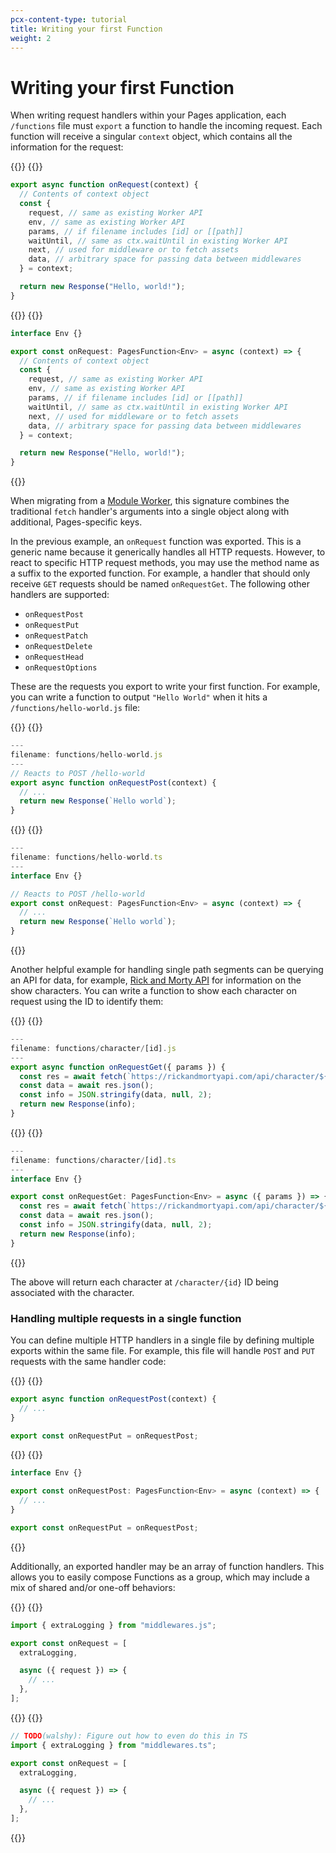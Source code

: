 ```yaml
---
pcx-content-type: tutorial
title: Writing your first Function
weight: 2
---
```


# Writing your first Function

When writing request handlers within your Pages application, each `/functions` file must `export` a function to handle the incoming request. Each function will receive a singular `context` object, which contains all the information for the request:

{{<tabs labels="js | ts">}}
{{<tab label="js" default="true">}}
```js
export async function onRequest(context) {
  // Contents of context object
  const {
    request, // same as existing Worker API
    env, // same as existing Worker API
    params, // if filename includes [id] or [[path]]
    waitUntil, // same as ctx.waitUntil in existing Worker API
    next, // used for middleware or to fetch assets
    data, // arbitrary space for passing data between middlewares
  } = context;

  return new Response("Hello, world!");
}
```
{{</tab>}}
{{<tab label="ts">}}
```ts
interface Env {}

export const onRequest: PagesFunction<Env> = async (context) => {
  // Contents of context object
  const {
    request, // same as existing Worker API
    env, // same as existing Worker API
    params, // if filename includes [id] or [[path]]
    waitUntil, // same as ctx.waitUntil in existing Worker API
    next, // used for middleware or to fetch assets
    data, // arbitrary space for passing data between middlewares
  } = context;

  return new Response("Hello, world!");
}
```
{{</tab>}}

When migrating from a [Module Worker](/workers/runtime-apis/fetch-event/#syntax-module-worker), this signature combines the traditional `fetch` handler's arguments into a single object along with additional, Pages-specific keys.

In the previous example, an `onRequest` function was exported. This is a generic name because it generically handles all HTTP requests. However, to react to specific HTTP request methods, you may use the method name as a suffix to the exported function. For example, a handler that should only receive `GET` requests should be named `onRequestGet`. The following other handlers are supported:

- `onRequestPost`
- `onRequestPut`
- `onRequestPatch`
- `onRequestDelete`
- `onRequestHead`
- `onRequestOptions`

These are the requests you export to write your first function. For example, you can write a function to output `"Hello World"` when it hits a `/functions/hello-world.js` file:

{{<tabs labels="js | ts">}}
{{<tab label="js" default="true">}}
```js
---
filename: functions/hello-world.js
---
// Reacts to POST /hello-world
export async function onRequestPost(context) {
  // ...
  return new Response(`Hello world`);
}
```
{{</tab>}}
{{<tab label="ts">}}
```ts
---
filename: functions/hello-world.ts
---
interface Env {}

// Reacts to POST /hello-world
export const onRequest: PagesFunction<Env> = async (context) => {
  // ...
  return new Response(`Hello world`);
}
```
{{</tab>}}

Another helpful example for handling single path segments can be querying an API for data, for example, [Rick and Morty API](https://rickandmortyapi.com/documentation/#rest) for information on the show characters. You can write a function to show each character on request using the ID to identify them:

{{<tabs labels="js | ts">}}
{{<tab label="js" default="true">}}
```js
---
filename: functions/character/[id].js
---
export async function onRequestGet({ params }) {
  const res = await fetch(`https://rickandmortyapi.com/api/character/${params.id}`);
  const data = await res.json();
  const info = JSON.stringify(data, null, 2);
  return new Response(info);
}
```
{{</tab>}}
{{<tab label="ts">}}
```ts
---
filename: functions/character/[id].ts
---
interface Env {}

export const onRequestGet: PagesFunction<Env> = async ({ params }) => {
  const res = await fetch(`https://rickandmortyapi.com/api/character/${params.id}`);
  const data = await res.json();
  const info = JSON.stringify(data, null, 2);
  return new Response(info);
}
```
{{</tab>}}

The above will return each character at `/character/{id}` ID being associated with the character.

### Handling multiple requests in a single function

You can define multiple HTTP handlers in a single file by defining multiple exports within the same file. For example, this file will handle `POST` and `PUT` requests with the same handler code:

{{<tabs labels="js | ts">}}
{{<tab label="js" default="true">}}
```js
export async function onRequestPost(context) {
  // ...
}

export const onRequestPut = onRequestPost;
```
{{</tab>}}
{{<tab label="ts">}}
```ts
interface Env {}

export const onRequestPost: PagesFunction<Env> = async (context) => {
  // ...
}

export const onRequestPut = onRequestPost;
```
{{</tab>}}

Additionally, an exported handler may be an array of function handlers. This allows you to easily compose Functions as a group, which may include a mix of shared and/or one-off behaviors:

{{<tabs labels="js | ts">}}
{{<tab label="js" default="true">}}
```js
import { extraLogging } from "middlewares.js";

export const onRequest = [
  extraLogging,

  async ({ request }) => {
    // ...
  },
];
```
{{</tab>}}
{{<tab label="ts">}}
```ts
// TODO(walshy): Figure out how to even do this in TS
import { extraLogging } from "middlewares.ts";

export const onRequest = [
  extraLogging,

  async ({ request }) => {
    // ...
  },
];
```
{{</tab>}}